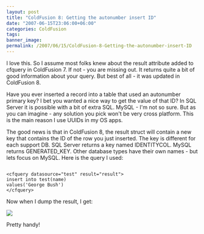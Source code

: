 ```yaml
---
layout: post
title: "ColdFusion 8: Getting the autonumber insert ID"
date: "2007-06-15T23:06:00+06:00"
categories: ColdFusion 
tags: 
banner_image: 
permalink: /2007/06/15/ColdFusion-8-Getting-the-autonumber-insert-ID
---
```


I love this. So I assume most folks knew about the result attribute added to cfquery in ColdFusion 7. If not - you are missing out. It returns quite a bit of good information about your query. But best of all - it was updated in ColdFusion 8.
<!--more-->
Have you ever inserted a record into a table that used an autonumber primary key? I bet you wanted a nice way to get the value of that ID? In SQL Server it is possible with a bit of extra SQL. MySQL - I'm not so sure. But as you can imagine - any solution you pick won't be very cross platform. This is the main reason I use UUIDs in my OS apps.

The good news is that in ColdFusion 8, the result struct will contain a new key that contains the ID of the row you just inserted. The key is different for each support DB. SQL Server returns a key named IDENTITYCOL. MySQL returns GENERATED_KEY. Other database types have their own names - but lets focus on MySQL. Here is the query I used:

<code>
&lt;cfquery datasource="test" result="result"&gt;
insert into test(name)
values('George Bush')
&lt;/cfquery&gt;
</code>

Now when I dump the result, I get: 

<img src="https://static.raymondcamden.com/images//sqldump.png">

Pretty handy!